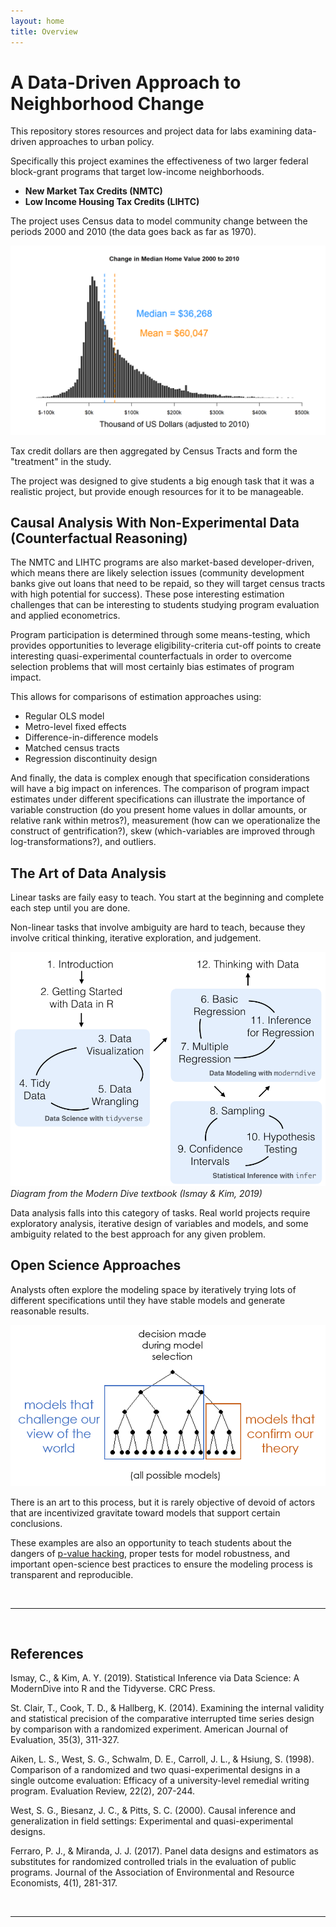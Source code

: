 ```yaml
---
layout: home
title: Overview
---
```


# A Data-Driven Approach to Neighborhood Change 

This repository stores resources and project data for labs examining data-driven approaches to urban policy. 

Specifically this project examines the effectiveness of two larger federal block-grant programs that target low-income neighborhoods.  

* **New Market Tax Credits (NMTC)**  
* **Low Income Housing Tax Credits (LIHTC)** 

The project uses Census data to model community change between the periods 2000 and 2010 (the data goes back as far as 1970). 

![](assets/images/nhood-change-graph.png)

Tax credit dollars are then aggregated by Census Tracts and form the "treatment" in the study. 

The project was designed to give students a big enough task that it was a realistic project, but provide enough resources for it to be manageable. 

## Causal Analysis With Non-Experimental Data (Counterfactual Reasoning)

The NMTC and LIHTC programs are also market-based developer-driven, which means there are likely selection issues (community development banks give out loans that need to be repaid, so they will target census tracts with high potential for success). These pose interesting estimation challenges that can be interesting to students studying program evaluation and applied econometrics. 

Program participation is determined through some means-testing, which provides opportunities to leverage eligibility-criteria cut-off points to create interesting quasi-experimental counterfactuals in order to overcome selection problems that will most certainly bias estimates of program impact. 

This allows for comparisons of estimation approaches using: 

* Regular OLS model 
* Metro-level fixed effects 
* Difference-in-difference models 
* Matched census tracts 
* Regression discontinuity design 

And finally, the data is complex enough that specification considerations will have a big impact on inferences. The comparison of program impact estimates under different specifications can illustrate the importance of variable construction (do you present home values in dollar amounts, or relative rank within metros?), measurement (how can we operationalize the construct of gentrification?), skew (which-variables are improved through log-transformations?), and outliers. 

## The Art of Data Analysis

Linear tasks are faily easy to teach. You start at the beginning and complete each step until you are done. 

Non-linear tasks that involve ambiguity are hard to teach, because they involve critical thinking, iterative exploration, and judgement. 

![](assets/images/process-of-data-analysis.png)
*Diagram from the Modern Dive textbook (Ismay & Kim, 2019)*

Data analysis falls into this category of tasks. Real world projects require exploratory analysis, iterative design of variables and models, and some ambiguity related to the best approach for any given problem. 

## Open Science Approaches

Analysts often explore the modeling space by iteratively trying lots of different specifications until they have stable models and generate reasonable results. 

![](assets/images/p-value-hacking.png)

There is an art to this process, but it is rarely objective of devoid of actors that are incentivized gravitate toward models that support certain conclusions.

These examples are also an opportunity to teach students about the dangers of [p-value hacking](https://www.nytimes.com/2017/10/18/magazine/when-the-revolution-came-for-amy-cuddy.html), proper tests for model robustness, and important open-science best practices to ensure the modeling process is transparent and reproducible. 


<br>
<hr>
<br>

## References

Ismay, C., & Kim, A. Y. (2019). Statistical Inference via Data Science: A ModernDive into R and the Tidyverse. CRC Press.

St. Clair, T., Cook, T. D., & Hallberg, K. (2014). Examining the internal validity and statistical precision of the comparative interrupted time series design by comparison with a randomized experiment. American Journal of Evaluation, 35(3), 311-327.

Aiken, L. S., West, S. G., Schwalm, D. E., Carroll, J. L., & Hsiung, S. (1998). Comparison of a randomized and two quasi-experimental designs in a single outcome evaluation: Efficacy of a university-level remedial writing program. Evaluation Review, 22(2), 207-244.

West, S. G., Biesanz, J. C., & Pitts, S. C. (2000). Causal inference and generalization in field settings: Experimental and quasi-experimental designs.

Ferraro, P. J., & Miranda, J. J. (2017). Panel data designs and estimators as substitutes for randomized controlled trials in the evaluation of public programs. Journal of the Association of Environmental and Resource Economists, 4(1), 281-317.

<br>
<hr>
<br>


<br>
<br>










